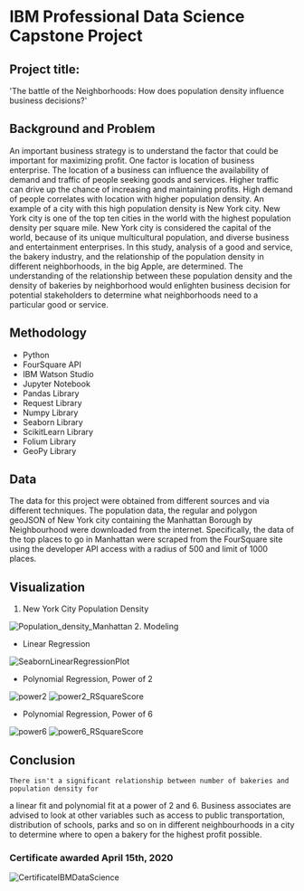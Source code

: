 # IBM Professional Data Science Capstone Project

## Project title: 
'The battle of the Neighborhoods: How does population density influence business decisions?'

## Background and Problem

An important business strategy is to understand the factor that could be important for maximizing
profit. One factor is location of business enterprise. The location of a business can influence the
availability of demand and traffic of people seeking goods and services. Higher traffic can drive up
the chance of increasing and maintaining profits. High demand of people correlates with location
with higher population density. An example of a city with this high population density is New York
city. New York city is one of the top ten cities in the world with the highest population density per
square mile. New York city is considered the capital of the world, because of its unique
multicultural population, and diverse business and entertainment enterprises. In this study, analysis
of a good and service, the bakery industry, and the relationship of the population density in
different neighborhoods, in the big Apple, are determined. The understanding of the relationship
between these population density and the density of bakeries by neighborhood would enlighten
business decision for potential stakeholders to determine what neighborhoods need to a particular
good or service.

## Methodology 

* Python
* FourSquare API
* IBM Watson Studio
* Jupyter Notebook
* Pandas Library
* Request Library
* Numpy Library 
* Seaborn Library
* ScikitLearn Library
* Folium Library
* GeoPy Library

## Data

The data for this project were obtained from different sources and via different techniques. The
population data, the regular and polygon geoJSON of New York city containing the Manhattan
Borough by Neighbourhood were downloaded from the internet. Specifically, the data of the top places to
go in Manhattan were scraped from the FourSquare site using the developer API access with a radius of 500 and limit of 1000 places.

## Visualization 

1. New York City Population Density

![Population_density_Manhattan](https://user-images.githubusercontent.com/59964869/97740688-08455c00-1ab8-11eb-83c4-308176564831.JPG)
2. Modeling
* Linear Regression

![SeabornLinearRegressionPlot](https://user-images.githubusercontent.com/59964869/97741284-d4b70180-1ab8-11eb-8488-3f4a2d98d4c6.JPG)

* Polynomial Regression, Power of 2

![power2](https://user-images.githubusercontent.com/59964869/97741294-d8e31f00-1ab8-11eb-8693-0b26945930bf.JPG)
![power2_RSquareScore](https://user-images.githubusercontent.com/59964869/97741305-dd0f3c80-1ab8-11eb-8a27-6b5f48f86d65.JPG)

* Polynomial Regression, Power of 6

![power6](https://user-images.githubusercontent.com/59964869/97741319-e6000e00-1ab8-11eb-9001-36ccc6366d4a.JPG)
![power6_RSquareScore](https://user-images.githubusercontent.com/59964869/97741326-ea2c2b80-1ab8-11eb-8299-2f9d9455b11f.JPG)

## Conclusion
    There isn't a significant relationship between number of bakeries and population density for
a linear fit and polynomial fit at a power of 2 and 6. Business associates are advised to look at other variables such as access to public
transportation, distribution of schools, parks and so on in different neighbourhoods in a city to
determine where to open a bakery for the highest profit possible.

### Certificate awarded April 15th, 2020
![CertificateIBMDataScience](https://user-images.githubusercontent.com/59964869/97740948-5ce8d700-1ab8-11eb-9c65-ef46805c5597.JPG)
